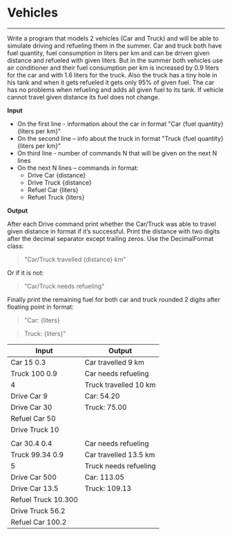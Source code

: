 # **Vehicles**
***************

Write a program that models 2 vehicles \(Car and Truck) and will be able to simulate driving and refueling them in the summer. Car and truck both have fuel quantity, fuel consumption in liters per km and can be driven given distance and refueled with given liters. But in the summer both vehicles use air conditioner and their fuel consumption per km is increased by 0.9 liters for the car and with 1.6 liters for the truck. Also the truck has a tiny hole in his tank and when it gets refueled it gets only 95% of given fuel. The car has no problems when refueling and adds all given fuel to its tank. If vehicle cannot travel given distance its fuel does not change.

**Input**

   -	On the first line - information about the car in format "Car {fuel quantity} {liters per km}"
   -	On the second line – info about the truck in format "Truck {fuel quantity} {liters per km}"
   -	On third line - number of commands N that will be given on the next N lines
   -	On the next N lines – commands in format:
        -	Drive Car {distance}
        -	Drive Truck {distance}
        -	Refuel Car {liters}
        -	Refuel Truck {liters}
        
**Output**

After each Drive command print whether the Car/Truck was able to travel given distance in format if it’s successful. Print the distance with two digits after the decimal separator except trailing zeros. Use the DecimalFormat class:

>"Car/Truck travelled {distance} km"

Or if it is not:

>"Car/Truck needs refueling"

Finally print the remaining fuel for both car and truck rounded 2 digits after floating point in format:

>"Car: {liters}

>Truck: {liters}"

| Input | Output |
| --- | --- |
| Car 15 0.3 | Car travelled 9 km |
| Truck 100 0.9 | Car needs refueling |
| 4 |  Truck travelled 10 km |
| Drive Car 9 | Car: 54.20 |
| Drive Car 30 | Truck: 75.00 |
| Refuel Car 50 |  |
| Drive Truck 10 |  |
|||
| Car 30.4 0.4 | Car needs refueling |
| Truck 99.34 0.9 | Car travelled 13.5 km |
| 5 | Truck needs refueling |
| Drive Car 500 | Car: 113.05  |
| Drive Car 13.5 | Truck: 109.13 |
| Refuel Truck 10.300 |  |
| Drive Truck 56.2 |  |
| Refuel Car 100.2             |  |  


